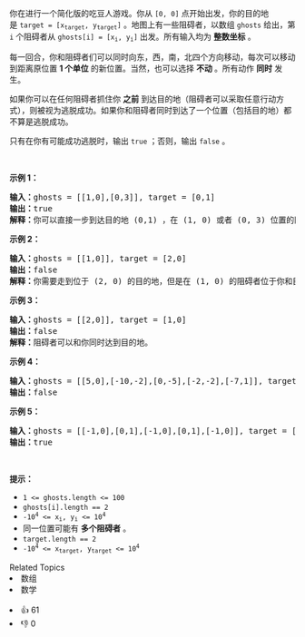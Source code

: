 <p>你在进行一个简化版的吃豆人游戏。你从 <code>[0, 0]</code> 点开始出发，你的目的地是 <code>target = [x<sub>target</sub>, y<sub>target</sub>]</code> 。地图上有一些阻碍者，以数组 <code>ghosts</code> 给出，第 <code>i</code> 个阻碍者从 <code>ghosts[i] = [x<sub>i</sub>, y<sub>i</sub>]</code> 出发。所有输入均为 <strong>整数坐标</strong> 。</p>

<p>每一回合，你和阻碍者们可以同时向东，西，南，北四个方向移动，每次可以移动到距离原位置 <strong>1 个单位</strong> 的新位置。当然，也可以选择 <strong>不动</strong> 。所有动作 <strong>同时</strong> 发生。</p>

<p>如果你可以在任何阻碍者抓住你 <strong>之前</strong> 到达目的地（阻碍者可以采取任意行动方式），则被视为逃脱成功。如果你和阻碍者同时到达了一个位置（包括目的地）都不算是逃脱成功。</p>

<p>只有在你有可能成功逃脱时，输出 <code>true</code> ；否则，输出 <code>false</code> 。</p>
 

<p><strong>示例 1：</strong></p>

<pre>
<strong>输入：</strong>ghosts = [[1,0],[0,3]], target = [0,1]
<strong>输出：</strong>true
<strong>解释：</strong>你可以直接一步到达目的地 (0,1) ，在 (1, 0) 或者 (0, 3) 位置的阻碍者都不可能抓住你。 
</pre>

<p><strong>示例 2：</strong></p>

<pre>
<strong>输入：</strong>ghosts = [[1,0]], target = [2,0]
<strong>输出：</strong>false
<strong>解释：</strong>你需要走到位于 (2, 0) 的目的地，但是在 (1, 0) 的阻碍者位于你和目的地之间。 
</pre>

<p><strong>示例 3：</strong></p>

<pre>
<strong>输入：</strong>ghosts = [[2,0]], target = [1,0]
<strong>输出：</strong>false
<strong>解释：</strong>阻碍者可以和你同时达到目的地。 
</pre>

<p><strong>示例 4：</strong></p>

<pre>
<strong>输入：</strong>ghosts = [[5,0],[-10,-2],[0,-5],[-2,-2],[-7,1]], target = [7,7]
<strong>输出：</strong>false
</pre>

<p><strong>示例 5：</strong></p>

<pre>
<strong>输入：</strong>ghosts = [[-1,0],[0,1],[-1,0],[0,1],[-1,0]], target = [0,0]
<strong>输出：</strong>true
</pre>

<p> </p>

<p><strong>提示：</strong></p>

<ul>
	<li><code>1 <= ghosts.length <= 100</code></li>
	<li><code>ghosts[i].length == 2</code></li>
	<li><code>-10<sup>4</sup> <= x<sub>i</sub>, y<sub>i</sub> <= 10<sup>4</sup></code></li>
	<li>同一位置可能有 <strong>多个阻碍者</strong> 。</li>
	<li><code>target.length == 2</code></li>
	<li><code>-10<sup>4</sup> <= x<sub>target</sub>, y<sub>target</sub> <= 10<sup>4</sup></code></li>
</ul>
<div><div>Related Topics</div><div><li>数组</li><li>数学</li></div></div><br><div><li>👍 61</li><li>👎 0</li></div>